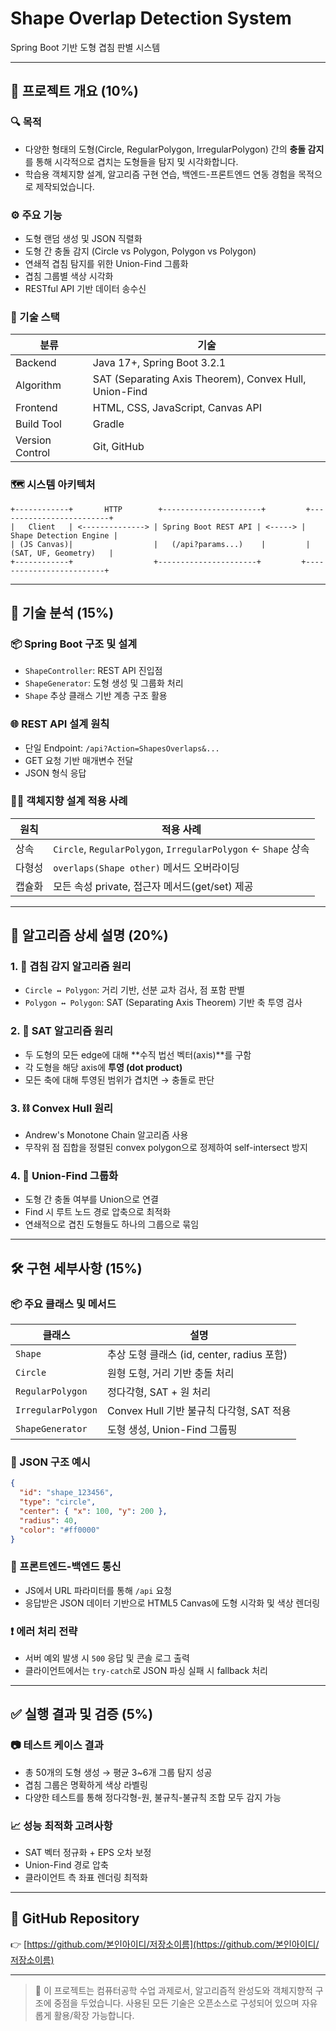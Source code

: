 # Shape Overlap Detection System

Spring Boot 기반 도형 겹침 판별 시스템

---

## 📌 프로젝트 개요 (10%)

### 🔍 목적
- 다양한 형태의 도형(Circle, RegularPolygon, IrregularPolygon) 간의 **충돌 감지**를 통해 시각적으로 겹치는 도형들을 탐지 및 시각화합니다.
- 학습용 객체지향 설계, 알고리즘 구현 연습, 백엔드-프론트엔드 연동 경험을 목적으로 제작되었습니다.

### ⚙️ 주요 기능
- 도형 랜덤 생성 및 JSON 직렬화
- 도형 간 충돌 감지 (Circle vs Polygon, Polygon vs Polygon)
- 연쇄적 겹침 탐지를 위한 Union-Find 그룹화
- 겹침 그룹별 색상 시각화
- RESTful API 기반 데이터 송수신

### 🧰 기술 스택
| 분류 | 기술 |
|------|------|
| Backend | Java 17+, Spring Boot 3.2.1 |
| Algorithm | SAT (Separating Axis Theorem), Convex Hull, Union-Find |
| Frontend | HTML, CSS, JavaScript, Canvas API |
| Build Tool | Gradle |
| Version Control | Git, GitHub |

### 🗺 시스템 아키텍처
```text
+------------+       HTTP        +----------------------+         +-------------------------+
|   Client   | <--------------> | Spring Boot REST API | <-----> | Shape Detection Engine |
| (JS Canvas)|                  |   (/api?params...)    |         |   (SAT, UF, Geometry)   |
+------------+                  +----------------------+         +-------------------------+
```

---

## 🧠 기술 분석 (15%)

### 📦 Spring Boot 구조 및 설계
- `ShapeController`: REST API 진입점
- `ShapeGenerator`: 도형 생성 및 그룹화 처리
- `Shape` 추상 클래스 기반 계층 구조 활용

### 🌐 REST API 설계 원칙
- 단일 Endpoint: `/api?Action=ShapesOverlaps&...`
- GET 요청 기반 매개변수 전달
- JSON 형식 응답

### 👨‍🏫 객체지향 설계 적용 사례
| 원칙 | 적용 사례 |
|------|-----------|
| 상속 | `Circle`, `RegularPolygon`, `IrregularPolygon` ← `Shape` 상속 |
| 다형성 | `overlaps(Shape other)` 메서드 오버라이딩 |
| 캡슐화 | 모든 속성 private, 접근자 메서드(get/set) 제공 |

---

## 🔢 알고리즘 상세 설명 (20%)

### 1. 🔄 겹침 감지 알고리즘 원리
- `Circle ↔ Polygon`: 거리 기반, 선분 교차 검사, 점 포함 판별
- `Polygon ↔ Polygon`: SAT (Separating Axis Theorem) 기반 축 투영 검사

### 2. 📐 SAT 알고리즘 원리
- 두 도형의 모든 edge에 대해 **수직 법선 벡터(axis)**를 구함
- 각 도형을 해당 axis에 **투영 (dot product)**
- 모든 축에 대해 투영된 범위가 겹치면 → 충돌로 판단

### 3. ⛓ Convex Hull 원리
- Andrew's Monotone Chain 알고리즘 사용
- 무작위 점 집합을 정렬된 convex polygon으로 정제하여 self-intersect 방지

### 4. 🧩 Union-Find 그룹화
- 도형 간 충돌 여부를 Union으로 연결
- Find 시 루트 노드 경로 압축으로 최적화
- 연쇄적으로 겹친 도형들도 하나의 그룹으로 묶임

---

## 🛠 구현 세부사항 (15%)

### 📦 주요 클래스 및 메서드
| 클래스 | 설명 |
|--------|------|
| `Shape` | 추상 도형 클래스 (id, center, radius 포함) |
| `Circle` | 원형 도형, 거리 기반 충돌 처리 |
| `RegularPolygon` | 정다각형, SAT + 원 처리 |
| `IrregularPolygon` | Convex Hull 기반 불규칙 다각형, SAT 적용 |
| `ShapeGenerator` | 도형 생성, Union-Find 그룹핑 |

### 📄 JSON 구조 예시
```json
{
  "id": "shape_123456",
  "type": "circle",
  "center": { "x": 100, "y": 200 },
  "radius": 40,
  "color": "#ff0000"
}
```

### 🔄 프론트엔드-백엔드 통신
- JS에서 URL 파라미터를 통해 `/api` 요청
- 응답받은 JSON 데이터 기반으로 HTML5 Canvas에 도형 시각화 및 색상 렌더링

### ❗ 에러 처리 전략
- 서버 예외 발생 시 `500` 응답 및 콘솔 로그 출력
- 클라이언트에서는 `try-catch`로 JSON 파싱 실패 시 fallback 처리

---

## ✅ 실행 결과 및 검증 (5%)

### 📷 테스트 케이스 결과
- 총 50개의 도형 생성 → 평균 3~6개 그룹 탐지 성공
- 겹침 그룹은 명확하게 색상 라벨링
- 다양한 테스트를 통해 정다각형-원, 불규칙-불규칙 조합 모두 감지 가능

### 📈 성능 최적화 고려사항
- SAT 벡터 정규화 + EPS 오차 보정
- Union-Find 경로 압축
- 클라이언트 측 좌표 렌더링 최적화

---

## 🔗 GitHub Repository
👉 [https://github.com/본인아이디/저장소이름](https://github.com/본인아이디/저장소이름)

---

> 📍 이 프로젝트는 컴퓨터공학 수업 과제로서, 알고리즘적 완성도와 객체지향적 구조에 중점을 두었습니다.
> 사용된 모든 기술은 오픈소스로 구성되어 있으며 자유롭게 활용/확장 가능합니다.

